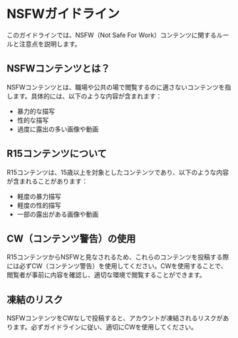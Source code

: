 # NSFWガイドライン

このガイドラインでは、NSFW（Not Safe For Work）コンテンツに関するルールと注意点を説明します。

## NSFWコンテンツとは？

NSFWコンテンツとは、職場や公共の場で閲覧するのに適さないコンテンツを指します。具体的には、以下のような内容が含まれます：
- 暴力的な描写
- 性的な描写
- 過度に露出の多い画像や動画

## R15コンテンツについて

R15コンテンツは、15歳以上を対象としたコンテンツであり、以下のような内容が含まれることがあります：
- 軽度の暴力描写
- 軽度の性的描写
- 一部の露出がある画像や動画

## CW（コンテンツ警告）の使用

R15コンテンツからNSFWと見なされるため、これらのコンテンツを投稿する際には必ずCW（コンテンツ警告）を使用してください。CWを使用することで、閲覧者が事前に内容を確認し、適切な環境で閲覧することができます。

## 凍結のリスク

NSFWコンテンツをCWなしで投稿すると、アカウントが凍結されるリスクがあります。必ずガイドラインに従い、適切にCWを使用してください。
